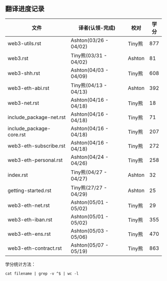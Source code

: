 ## 翻译进度记录


| 文件               |  译者(认领-完成)    |   校对  |  学分 | 
| ----------------- | ----------------- | ---------------   | --------   |
| web3-utils.rst         |  Ashton(03/26 - 04/02)|  Tiny熊  |   877 | 
| web3.rst          |  Tiny熊(03/31 - 04/02)| Ashton   |   81  | 
| web3-shh.rst      |Ashton(04/03 - 04/09) | Tiny熊 | 608 |
| web3-eth-abi.rst      |Tiny熊(04/13 - 04/13) | Ashton |  392 |
| web3-net.rst     |Ashton(04/16 - 04/18) | Tiny熊 | 18 |
| include_package-net.rst     |Ashton(04/16 - 04/18) | Tiny熊 | 71 |
| include_package-core.rst     |Ashton(04/16 - 04/18) | Tiny熊 | 207 |
| web3-eth-subscribe.rst     |Ashton(04/16 - 04/18) | Tiny熊 | 272 |
| web3-eth-personal.rst     |Ashton(04/24 - 04/26) | Tiny熊 | 258 |
| index.rst      |Tiny熊(04/27 - 04/27) | Ashton | 32 |
| getting-started.rst      |Tiny熊(27/27 - 04/29) | Ashton | 25  |
| web3-eth-net.rst     |Ashton(05/01 - 05/02) | Tiny熊 | 29 |
| web3-eth-iban.rst     |Ashton(05/01 - 05/02) | Tiny熊 | 355 |
| web3-eth-ens.rst     |Ashton(05/03 - 05/06) | Tiny熊 | 470 |
| web3-eth-contract.rst     |Ashton(05/07 - 05/19) | Tiny熊 | 863 |



学分统计方法：
```
cat filename | grep -v ^$ | wc -l
```

